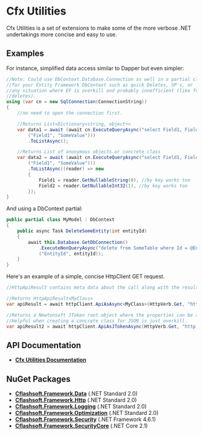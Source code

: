 # Cfx Utilities

Cfx Utilities is a set of extensions to make some of the more verbose .NET undertakings more concise and easy to use.

## Examples

For instance, simplified data access similar to Dapper but even simpler:
```C#
//Note: Could use DbContext.Database.Connection as well in a partial class
//for your Entity Framework DbContext such as quick Deletes, SP's, or 
//any situation where EF is overkill and probably innefficient (like for
//deletes). 
using (var cn = new SqlConnection(ConnectionString))
{
    //no need to open the connection first.

    //Returns List<Dictionary<string, object>>
    var data1 = await (await cn.ExecuteQueryAsync("select Field1, Field2 from MyTable where Field1 = @Field1",
        ("Field1", "SomeValue")))
        .ToListAsync();

    //Returns List of anonymous objects or concrete class
    var data2 = await (await cn.ExecuteQueryAsync("select Field1, Field2 from MyTable where Field1 = @Field1",
        ("Field1", "SomeValue")))
        .ToListAsync((reader) => new
        {
            Field1 = reader.GetNullableString(0), //by key works too
            Field2 = reader.GetNullableInt32(1), //by key works too
        });
}
```
And using a DbContext partial:
```C#
public partial class MyModel : DbContext
{
    public async Task DeleteSomeEntity(int entityId)
	{
	    await this.Database.GetDbConnection()
		    .ExecuteNonQueryAsync("delete from SomeTable where Id = @EntityId",
			("EntityId", entityId));
	}
}
```

Here's an example of a simple, concise HttpClient GET request.
```C#
//HttpApiResult contains meta data about the call along with the result in the Value property

//Returns HttpApiResult<MyClass>
var apiResult = await httpClient.ApiAsAsync<MyClass>(HttpVerb.Get, "http://www.somendpoint.com/etc", authHeader);

//Returns a Newtonsoft JToken root object where the properties can be accessed in a dictionary hierarchy.
//Helpful when creating a concrete class for JSON is just overkill.
var apiResult2 = await httpClient.ApiAsJTokenAsync(HttpVerb.Get, "http://www.somendpoint.com/etc", authHeader);
```

## API Documentation

- **[Cfx Utilities Documentation](http://riverfront.solutions/docs/cfxutilities/index.html)**

## NuGet Packages

- **[Cflashsoft.Framework.Data](https://www.nuget.org/packages/Cflashsoft.Framework.Data/)** (.NET Standard 2.0)
- **[Cflashsoft.Framework.Http](https://www.nuget.org/packages/Cflashsoft.Framework.Http/)** (.NET Standard 2.0)
- **[Cflashsoft.Framework.Logging](https://www.nuget.org/packages/Cflashsoft.Framework.Logging/)** (.NET Standard 2.0)
- **[Cflashsoft.Framework.Optimization](https://www.nuget.org/packages/Cflashsoft.Framework.Optimization/)** (.NET Standard 2.0)
- **[Cflashsoft.Framework.Security](https://www.nuget.org/packages/Cflashsoft.Framework.Security/)** (.NET Framework 4.6.1)
- **[Cflashsoft.Framework.SecurityCore](https://www.nuget.org/packages/Cflashsoft.Framework.SecurityCore/)** (.NET Core 2.1)

